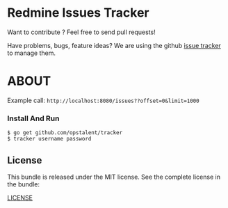 Redmine Issues Tracker
======

Want to contribute ? Feel free to send pull requests!

Have problems, bugs, feature ideas?
We are using the github [issue tracker](https://github.com/opstalent/tracker/issues) to manage them.

ABOUT
==================================================

Example call: `http://localhost:8080/issues??offset=0&limit=1000`

### Install And Run

```shell
$ go get github.com/opstalent/tracker
$ tracker username password
```

License
-------
This bundle is released under the MIT license. See the complete license in the bundle:

[LICENSE](LICENSE)
